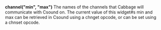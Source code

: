 <a name="channel_range"></a>
**channel("min", "max")** The names of the channels that Cabbage will communicate with Csound on. The current value of this widget#s min and max can be retrieved in Csound using a chnget opcode, or can be set using a chnset opcode.